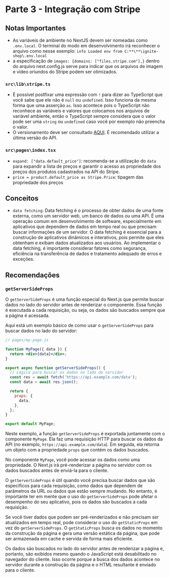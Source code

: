 # Parte 3 - Integração com Stripe

## Notas Importantes

- As variáveis de ambiente no NextJS devem ser nomeadas como `.env.local`. O terminal do modo em desenvolvimento irá reconhecer o arquivo como nesse exemplo: `info Loaded env from C:**\**\ignite-shop\.env.local`
- a especificação de `images: {domains: ["files.stripe.com"],}` dentro do arquivo next.config.js serve para indicar que os arquivos de imagem e vídeo oriundos do Stripe podem ser otimizados.

### `src\lib\stripe.ts`

- É possível postfixar uma expressão com `!` para dizer ao TypeScript que você sabe que ele não é `null` ou `undefined`. Isso funciona da mesma forma que uma asserção `as`. Isso acontece pois o TypeScript não reconhece as variáveis e valores que colocamos nos arquivos de variável ambiente, então o TypeScript sempre considera que o valor pode ser uma `string` ou `undefined` caso você por exemplo não preencha o valor.
- O versionamento deve ser consultado [AQUI](https://stripe.com/docs/api/request_ids). É recomendado utilizar a última versão do API.

### `src\pages\index.tsx`

- `expand: ["data.default_price"]`: recomenda-se a utilização do `data` para expandir a lista de preços e garantir o acesso as propriedade dos preços dos produtos cadastrados na API do Stripe.
- `price = product.default_price as Stripe.Price`: tipagem das propriedade dos preços

## Conceitos

- `data fetching`: Data fetching é o processo de obter dados de uma fonte externa, como um servidor web, um banco de dados ou uma API. É uma operação comum em desenvolvimento de software, especialmente em aplicativos que dependem de dados em tempo real ou que precisam buscar informações de um servidor. O data fetching é essencial para a construção de aplicativos dinâmicos e interativos, pois permite que eles obtenham e exibam dados atualizados aos usuários. Ao implementar o data fetching, é importante considerar fatores como segurança, eficiência na transferência de dados e tratamento adequado de erros e exceções.

## Recomendações

### `getServerSideProps`

O `getServerSideProps` é uma função especial do Next.js que permite buscar dados no lado do servidor antes de renderizar o componente. Essa função é executada a cada requisição, ou seja, os dados são buscados sempre que a página é acessada.

Aqui está um exemplo básico de como usar o `getServerSideProps` para buscar dados no lado do servidor:

```jsx
// pages/my-page.js

function MyPage({ data }) {
  return <div>{data}</div>;
}

export async function getServerSideProps() {
  // Lógica para buscar os dados no lado do servidor
  const res = await fetch('https://api.example.com/data');
  const data = await res.json();

  return {
    props: {
      data,
    },
  };
}

export default MyPage;
```

Neste exemplo, a função `getServerSideProps` é exportada juntamente com o componente `MyPage`. Ela faz uma requisição HTTP para buscar os dados da API (no exemplo, `https://api.example.com/data`). Em seguida, ela retorna um objeto com a propriedade `props` que contém os dados buscados.

No componente `MyPage`, você pode acessar os dados como uma propriedade. O Next.js irá pré-renderizar a página no servidor com os dados buscados antes de enviá-la para o cliente.

O `getServerSideProps` é útil quando você precisa buscar dados que são específicos para cada requisição, como dados que dependem de parâmetros da URL ou dados que estão sempre mudando. No entanto, é importante ter em mente que o uso do `getServerSideProps` pode afetar o desempenho do seu aplicativo, pois os dados são buscados a cada requisição.

Se você tiver dados que podem ser pré-renderizados e não precisam ser atualizados em tempo real, pode considerar o uso do `getStaticProps` em vez do `getServerSideProps`. O `getStaticProps` busca os dados no momento da construção da página e gera uma versão estática da página, que pode ser armazenada em cache e servida de forma mais eficiente.

Os dados são buscados no lado do servidor antes de renderizar a página e, portanto, são exibidos mesmo quando o JavaScript está desabilitado no navegador do cliente. Isso ocorre porque a busca dos dados acontece no servidor durante a construção da página e o HTML resultante é enviado para o cliente.
